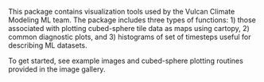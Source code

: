 This package contains visualization tools used by the Vulcan Climate Modeling ML team. The package includes three types of
functions: 1) those associated with plotting cubed-sphere tile data as maps using cartopy, 2) common diagnostic plots, and 3)
histograms of set of timesteps useful for describing ML datasets.

To get started, see example images and cubed-sphere plotting routines provided in the image gallery.